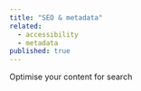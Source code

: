 ```yaml
---
title: "SEO & metadata"
related: 
  - accessibility
  - metadata
published: true
---
```


Optimise your content for search 